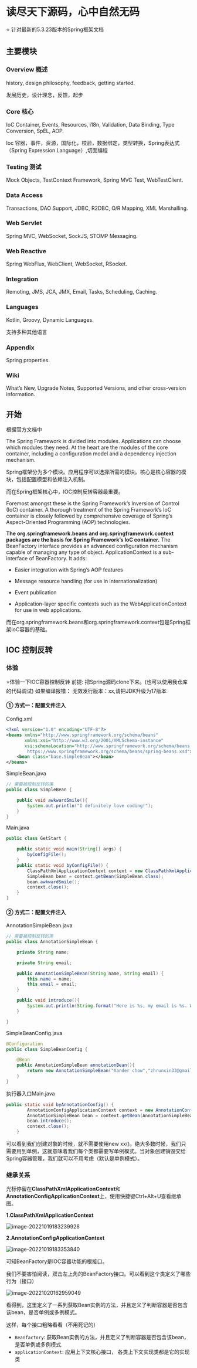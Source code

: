 # 读尽天下源码，心中自然无码

:star: 针对最新的5.3.23版本的Spring框架文档
## 主要模块
### Overview 概述

history, design philosophy, feedback, getting started.

发展历史，设计理念，反馈，起步

### Core 核心

IoC Container, Events, Resources, i18n, Validation, Data Binding, Type Conversion, SpEL, AOP.

Ioc 容器，事件，资源，国际化，校验，数据绑定，类型转换，Spring表达式（Spring Expression Language）,切面编程

### Testing 测试
Mock Objects, TestContext Framework, Spring MVC Test, WebTestClient.

### Data Access
Transactions, DAO Support, JDBC, R2DBC, O/R Mapping, XML Marshalling.

### Web Servlet
Spring MVC, WebSocket, SockJS, STOMP Messaging.

### Web Reactive
Spring WebFlux, WebClient, WebSocket, RSocket.

### Integration
Remoting, JMS, JCA, JMX, Email, Tasks, Scheduling, Caching.

### Languages
Kotlin, Groovy, Dynamic Languages.

支持多种其他语言

### Appendix
Spring properties.

### Wiki
What’s New, Upgrade Notes, Supported Versions, and other cross-version information.

## 开始
根据官方文档中

The Spring Framework is divided into modules. Applications can choose which modules they need. At the heart are the modules of the core container, including a configuration model and a dependency injection mechanism.

Spring框架分为多个模块。应用程序可以选择所需的模块。核心是核心容器的模块，包括配置模型和依赖注入机制。

而在Spring框架核心中，IOC控制反转容器最重要。

Foremost amongst these is the Spring Framework’s Inversion of Control (IoC) container. A thorough treatment of the Spring Framework’s IoC container is closely followed by comprehensive coverage of Spring’s Aspect-Oriented Programming (AOP) technologies. 

**The org.springframework.beans and org.springframework.context packages are the basis for Spring Framework’s IoC container.** 
The BeanFactory interface provides an advanced configuration mechanism capable of managing any type of object. ApplicationContext is a sub-interface of BeanFactory. It adds:

- Easier integration with Spring’s AOP features

- Message resource handling (for use in internationalization)

- Event publication

- Application-layer specific contexts such as the WebApplicationContext for use in web applications.

而在org.springframework.beans和org.springframework.context包是Spring框架IoC容器的基础。

## IOC 控制反转
### 体验
:star:体验一下IOC容器控制反转
前提: 把Spring源码clone下来。(也可以使用我仓库的代码调试)
如果编译报错：
无效发行版本：xx,请把JDK升级为17版本

#### ① 方式一：配置文件注入

Config.xml

```xml
<?xml version="1.0" encoding="UTF-8"?>
<beans xmlns="http://www.springframework.org/schema/beans"
	   xmlns:xsi="http://www.w3.org/2001/XMLSchema-instance"
	   xsi:schemaLocation="http://www.springframework.org/schema/beans
        https://www.springframework.org/schema/beans/spring-beans.xsd">
	<bean class="base.SimpleBean"></bean>
</beans>
```

SimpleBean.java

```java
// 需要被控制反转的类
public class SimpleBean {

	public void awkwardSmile(){
		System.out.println("I definitely love coding!");
	}
}
```

Main.java

```java
public class GetStart {

	public static void main(String[] args) {
		byConfigFile();
	}
	public static void byConfigFile() {
		ClassPathXmlApplicationContext context = new ClassPathXmlApplicationContext("config.xml");
		SimpleBean bean = context.getBean(SimpleBean.class);
		bean.awkwardSmile();
		context.close();
	}
}
```



#### ② 方式二：配置文件注入

AnnotationSimpleBean.java

```java
// 需要被控制反转的类
public class AnnotationSimpleBean {

	private String name;

	private String email;

	public AnnotationSimpleBean(String name, String email) {
		this.name = name;
		this.email = email;
	}

	public void introduce(){
		System.out.println(String.format("Here is %s, my email is %s. Welcome to send me an office!",this.name,this.email));
	}

}
```

SimpleBeanConfig.java

```java
@Configuration
public class SimpleBeanConfig {

	@Bean
	public AnnotationSimpleBean annotationBean(){
		return new AnnotationSimpleBean("Xander chow","zhrunxin33@gmail.com");
	}
}
```

执行器入口Main.java

```java
public static void byAnnotationConfig() {
		AnnotationConfigApplicationContext context = new AnnotationConfigApplicationContext(SimpleBeanConfig.class);
		AnnotationSimpleBean bean = context.getBean(AnnotationSimpleBean.class);
		bean.introduce();
		context.close();
	}
```

可以看到我们创建对象的时候，就不需要使用new xx()。绝大多数时候，我们只需要用到单例，这就意味着我们每个类都需要写单例模式。当对象创建销毁交给Spring容器管理，我们就可以不用考虑（默认是单例模式）。



### 继承关系

光标停留在**ClassPathXmlApplicationContext**和**AnnotationConfigApplicationContext**上，使用快捷键Ctrl+Alt+U查看继承图。



**1.ClassPathXmlApplicationContext**

![image-20221019183239926](spring-analysis\doc\images\image-20221019183239926.png)



**2.AnnotationConfigApplicationContext**

![image-20221019183353840](spring-analysis\doc\images\image-20221019183353840.png)

可知BeanFactory是IOC容器功能的根接口。

我们不要害怕阅读，双击左上角的BeanFactory接口。可以看到这个类定义了哪些行为（接口）

![image-20221020162959049](spring-analysis\doc\images\image-20221020162959049.png)

看得到，这里定义了一系列获取Bean实例的方法，并且定义了判断容器是否包含该bean，是否单例或多例模式。

这样，每个接口粗略看看（不用死记的）

- `Beanfactory`: 获取Bean实例的方法，并且定义了判断容器是否包含该bean，是否单例或多例模式.
- `applicationContext`: 应用上下文核心接口， 各类上下文实现类都是它的实现类
